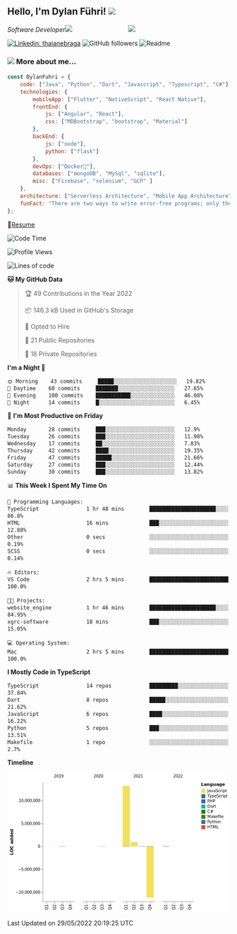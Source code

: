 <h2>Hello, I'm Dylan Führi! <img src="https://media.giphy.com/media/12oufCB0MyZ1Go/giphy.gif" width="50"></h2>
<img align='right' src="https://media.giphy.com/media/836HiJc7pgzy8iNXCn/giphy.gif" width="230">
<p><em>Software Developer</a><img src="https://media.giphy.com/media/WUlplcMpOCEmTGBtBW/giphy.gif" width="30"> 
</em></p>

[![Linkedin: thaianebraga](https://img.shields.io/badge/-Dylan-blue?style=flat-square&logo=Linkedin&logoColor=white&link=https://www.linkedin.com/in/dylan-fuhri/)](https://www.linkedin.com/in/dylan-fuhri/)
![GitHub followers](https://img.shields.io/github/followers/HibiZA?style=social)
![Readme](https://github.com/HibiZA/HibiZA/workflows/Readme/badge.svg)

### <img src="https://media.giphy.com/media/VgCDAzcKvsR6OM0uWg/giphy.gif" width="50"> More about me...  

```javascript
const DylanFuhri = {
    code: ["Java", "Python", "Dart", "Javascript", "Typescript", "C#"],
    technologies: {
        mobileApp: ["Flutter", "NativeScript", "React Native"],
        frontEnd: {
            js: ["Angular", "React"],
            css: ["MDBootstrap", "bootstrap", "Material"]
        },
        backEnd: {
            js: ["node"],
            python: ["flask"]
        },
        devOps: ["Docker🐳"],
        databases: ["mongoDB", "MySql", "sqlite"],
        misc: ["Firebase", "selenium", "GCP" ]
    },
    architecture: ["Serverless Architecture", "Mobile App Architecture"],
    funFact: "There are two ways to write error-free programs; only the third one works"
};
```
📝[Resume](https://drive.google.com/file/d/1RjxKCcvUeoyYgnL_eCwQ9zay77Ayr0Xu/view?usp=sharing)
<!--START_SECTION:waka-->
![Code Time](http://img.shields.io/badge/Code%20Time-940%20hrs%2011%20mins-blue)

![Profile Views](http://img.shields.io/badge/Profile%20Views-0-blue)

![Lines of code](https://img.shields.io/badge/From%20Hello%20World%20I%27ve%20Written-3%20Million%20lines%20of%20code-blue)

**🐱 My GitHub Data** 

> 🏆 49 Contributions in the Year 2022
 > 
> 📦 146.3 kB Used in GitHub's Storage 
 > 
> 💼 Opted to Hire
 > 
> 📜 21 Public Repositories 
 > 
> 🔑 18 Private Repositories  
 > 
**I'm a Night 🦉** 

```text
🌞 Morning    43 commits     █████░░░░░░░░░░░░░░░░░░░░   19.82% 
🌆 Daytime    60 commits     ███████░░░░░░░░░░░░░░░░░░   27.65% 
🌃 Evening    100 commits    ███████████░░░░░░░░░░░░░░   46.08% 
🌙 Night      14 commits     █░░░░░░░░░░░░░░░░░░░░░░░░   6.45%

```
📅 **I'm Most Productive on Friday** 

```text
Monday       28 commits     ███░░░░░░░░░░░░░░░░░░░░░░   12.9% 
Tuesday      26 commits     ███░░░░░░░░░░░░░░░░░░░░░░   11.98% 
Wednesday    17 commits     ██░░░░░░░░░░░░░░░░░░░░░░░   7.83% 
Thursday     42 commits     ████░░░░░░░░░░░░░░░░░░░░░   19.35% 
Friday       47 commits     █████░░░░░░░░░░░░░░░░░░░░   21.66% 
Saturday     27 commits     ███░░░░░░░░░░░░░░░░░░░░░░   12.44% 
Sunday       30 commits     ███░░░░░░░░░░░░░░░░░░░░░░   13.82%

```


📊 **This Week I Spent My Time On** 

```text
💬 Programming Languages: 
TypeScript               1 hr 48 mins        █████████████████████░░░░   86.8% 
HTML                     16 mins             ███░░░░░░░░░░░░░░░░░░░░░░   12.88% 
Other                    0 secs              ░░░░░░░░░░░░░░░░░░░░░░░░░   0.19% 
SCSS                     0 secs              ░░░░░░░░░░░░░░░░░░░░░░░░░   0.14%

🔥 Editors: 
VS Code                  2 hrs 5 mins        █████████████████████████   100.0%

🐱‍💻 Projects: 
website_engine           1 hr 46 mins        █████████████████████░░░░   84.95% 
xgrc-software            18 mins             ███░░░░░░░░░░░░░░░░░░░░░░   15.05%

💻 Operating System: 
Mac                      2 hrs 5 mins        █████████████████████████   100.0%

```

**I Mostly Code in TypeScript** 

```text
TypeScript               14 repos            █████████░░░░░░░░░░░░░░░░   37.84% 
Dart                     8 repos             █████░░░░░░░░░░░░░░░░░░░░   21.62% 
JavaScript               6 repos             ████░░░░░░░░░░░░░░░░░░░░░   16.22% 
Python                   5 repos             ███░░░░░░░░░░░░░░░░░░░░░░   13.51% 
Makefile                 1 repo              ░░░░░░░░░░░░░░░░░░░░░░░░░   2.7%

```


**Timeline**

![Chart not found](https://raw.githubusercontent.com/HibiZA/HibiZA/master/charts/bar_graph.png) 


 Last Updated on 29/05/2022 20:19:25 UTC
<!--END_SECTION:waka-->
